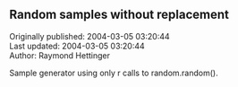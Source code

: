 ## Random samples without replacement  
Originally published: 2004-03-05 03:20:44  
Last updated: 2004-03-05 03:20:44  
Author: Raymond Hettinger  
  
Sample generator using only r calls to random.random().